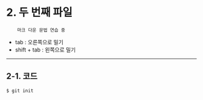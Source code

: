 # 2. 두 번째 파일
        마크 다운 문법 연습 중

- tab : 오른쪽으로 밀기
- shift + tab : 왼쪽으로 밀기

---

## 2-1. 코드
```bash
$ git init
```
